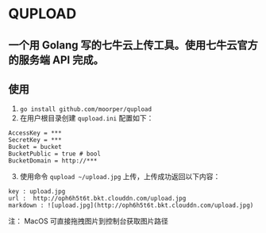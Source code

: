 # QUPLOAD

一个用 Golang 写的七牛云上传工具。使用七牛云官方的服务端 API 完成。
---
## 使用

1. `go install github.com/moorper/qupload`
2. 在用户根目录创建 `qupload.ini` 配置如下：
```
AccessKey = ***
SecretKey = ***
Bucket = bucket
BucketPublic = true # bool
BucketDomain = http://***
```
3. 使用命令 `qupload ~/upload.jpg` 上传，上传成功返回以下内容：
```
key : upload.jpg
url :  http://oph6h5t6t.bkt.clouddn.com/upload.jpg
markdown : ![upload.jpg](http://oph6h5t6t.bkt.clouddn.com/upload.jpg)
```
注：
MacOS 可直接拖拽图片到控制台获取图片路径